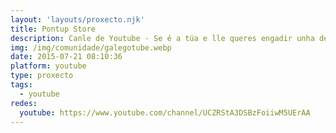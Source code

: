 ```yaml
---
layout: 'layouts/proxecto.njk'
title: Pontup Store
description: Canle de Youtube - Se é a túa e lle queres engadir unha descripción e etiquetas, ponte en contacto con nós.
img: /img/comunidade/galegotube.webp
date: 2015-07-21 08:10:36
platform: youtube
type: proxecto
tags:
  - youtube
redes:
  youtube: https://www.youtube.com/channel/UCZRStA3DSBzFoiiwM5UErAA
---
```


